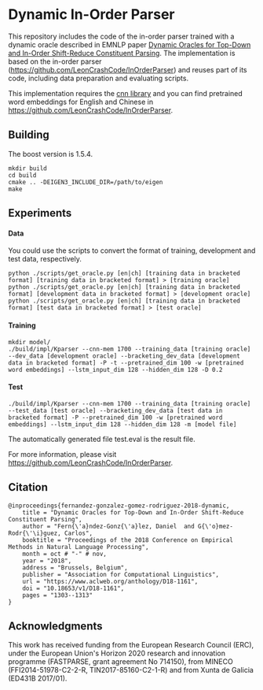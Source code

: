 # Dynamic In-Order Parser
This repository includes the code of the in-order parser trained with a dynamic oracle described in EMNLP paper [Dynamic Oracles for Top-Down and In-Order Shift-Reduce Constituent Parsing](https://aclanthology.info/papers/D18-1161/d18-1161). The implementation is based on the in-order parser (https://github.com/LeonCrashCode/InOrderParser) and reuses part of its code, including data preparation and evaluating scripts.

This implementation requires the [cnn library](https://github.com/clab/cnn-v1) and you can find pretrained word embeddings for English and Chinese in https://github.com/LeonCrashCode/InOrderParser. 

## Building
The boost version is 1.5.4.

    mkdir build
    cd build
    cmake .. -DEIGEN3_INCLUDE_DIR=/path/to/eigen
    make

## Experiments

#### Data

You could use the scripts to convert the format of training, development and test data, respectively.

    python ./scripts/get_oracle.py [en|ch] [training data in bracketed format] [training data in bracketed format] > [training oracle]
    python ./scripts/get_oracle.py [en|ch] [training data in bracketed format] [development data in bracketed format] > [development oracle]   
    python ./scripts/get_oracle.py [en|ch] [training data in bracketed format] [test data in bracketed format] > [test oracle]

#### Training

    mkdir model/
    ./build/impl/Kparser --cnn-mem 1700 --training_data [training oracle] --dev_data [development oracle] --bracketing_dev_data [development data in bracketed format] -P -t --pretrained_dim 100 -w [pretrained word embeddings] --lstm_input_dim 128 --hidden_dim 128 -D 0.2

#### Test
    
    ./build/impl/Kparser --cnn-mem 1700 --training_data [training oracle] --test_data [test oracle] --bracketing_dev_data [test data in bracketed format] -P --pretrained_dim 100 -w [pretrained word embeddings] --lstm_input_dim 128 --hidden_dim 128 -m [model file]

The automatically generated file test.eval is the result file.

For more information, please visit https://github.com/LeonCrashCode/InOrderParser.

## Citation
    @inproceedings{fernandez-gonzalez-gomez-rodriguez-2018-dynamic,
        title = "Dynamic Oracles for Top-Down and In-Order Shift-Reduce Constituent Parsing",
        author = "Fern{\'a}ndez-Gonz{\'a}lez, Daniel  and G{\'o}mez-Rodr{\'\i}guez, Carlos",
        booktitle = "Proceedings of the 2018 Conference on Empirical Methods in Natural Language Processing",
        month = oct # "-" # nov,
        year = "2018",
        address = "Brussels, Belgium",
        publisher = "Association for Computational Linguistics",
        url = "https://www.aclweb.org/anthology/D18-1161",
        doi = "10.18653/v1/D18-1161",
        pages = "1303--1313"    
    }
    
## Acknowledgments

This work has received funding from the European Research Council (ERC), under the European Union's Horizon 2020 research and innovation programme (FASTPARSE, grant agreement No 714150), from MINECO (FFI2014-51978-C2-2-R, TIN2017-85160-C2-1-R) and from Xunta de Galicia (ED431B 2017/01).
